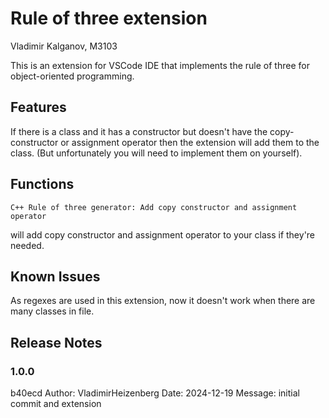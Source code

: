 # Rule of three extension
Vladimir Kalganov, M3103

This is an extension for VSCode IDE that implements the rule of three for object-oriented programming.

## Features

If there is a class and it has a constructor but doesn't have the copy-constructor or assignment operator then the extension will add them to the class. (But unfortunately you will need to implement them on yourself).

## Functions

```
C++ Rule of three generator: Add copy constructor and assignment operator
```
will add copy constructor and assignment operator to your class if they're needed.

## Known Issues

As regexes are used in this extension, now it doesn't work when there are many classes in file.

## Release Notes

### 1.0.0

b40ecd
Author: VladimirHeizenberg
Date: 2024-12-19
Message: initial commit and extension
